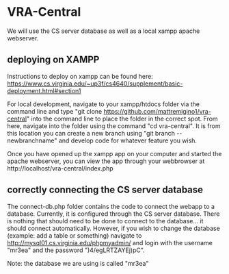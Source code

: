 # VRA-Central
We will use the CS server database as well as a local xampp apache webserver.

## deploying on XAMPP

Instructions to deploy on xampp can be found here: https://www.cs.virginia.edu/~up3f/cs4640/supplement/basic-deployment.html#section1

For local development, navigate to your xampp/htdocs folder via the command line and type "git clone https://github.com/mattremigino1/vra-central" into the command line to place the folder in the correct spot.  From here, navigate into the folder using the command "cd vra-central".  It is from this location you can create a new branch using "git branch --newbranchname" and develop code for whatever feature you wish.  

Once you have opened up the xampp app on your computer and started the apache webserver, you can view the app through your webbrowser at http://localhost/vra-central/index.php

## correctly connecting the CS server database

The connect-db.php folder contains the code to connect the webapp to a database.  Currently, it is configured through the CS server database.  There is nothing that should need to be done to connect to the database... it should connect automatically.  However, if you wish to change the database (example: add a table or something) navigate to http://mysql01.cs.virginia.edu/phpmyadmin/ and login with the username "mr3ea" and the password ")4/egLRTZAYEj)pC".

Note: the database we are using is called "mr3ea"
